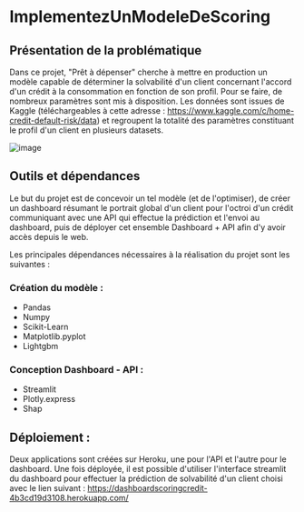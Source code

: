 # ImplementezUnModeleDeScoring

## Présentation de la problématique

Dans ce projet, "Prêt à dépenser" cherche à mettre en production un modèle capable de déterminer la solvabilité d'un client concernant l'accord d'un crédit à la consommation en fonction de son profil.
Pour se faire, de nombreux paramètres sont mis à disposition.
Les données sont issues de Kaggle (téléchargeables à cette adresse : https://www.kaggle.com/c/home-credit-default-risk/data) et regroupent la totalité des paramètres constituant le profil d'un client en plusieurs datasets.

![image](https://github.com/BastienAmiot/ImplementezUnModeleDeScoring/assets/139744720/1d9d88c3-46f6-4b0a-ad94-bdce85121129)


## Outils et dépendances

Le but du projet est de concevoir un tel modèle (et de l'optimiser), de créer un dashboard résumant le portrait global d'un client pour l'octroi d'un crédit communiquant avec une API qui effectue la prédiction et l'envoi au dashboard, puis de déployer cet ensemble Dashboard + API afin d'y avoir accès depuis le web.

Les principales dépendances nécessaires à la réalisation du projet sont les suivantes :

### Création du modèle :
- Pandas
- Numpy
- Scikit-Learn
- Matplotlib.pyplot
- Lightgbm

### Conception Dashboard - API :
- Streamlit
- Plotly.express
- Shap

## Déploiement :

Deux applications sont créées sur Heroku, une pour l'API et l'autre pour le dashboard. Une fois déployée, il est possible d'utiliser l'interface streamlit du dashboard pour effectuer la prédiction de solvabilité d'un client choisi avec le lien suivant :
https://dashboardscoringcredit-4b3cd19d3108.herokuapp.com/
